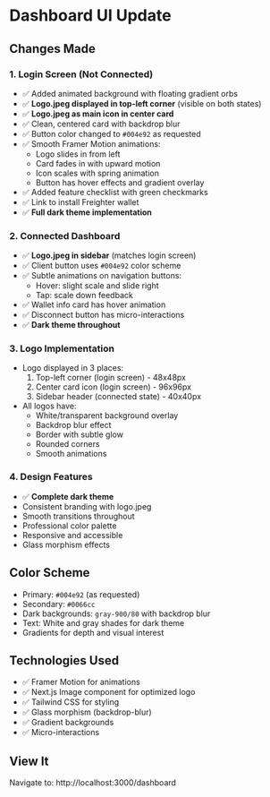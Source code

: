 # Dashboard UI Update

## Changes Made

### 1. **Login Screen (Not Connected)**
- ✅ Added animated background with floating gradient orbs
- ✅ **Logo.jpeg displayed in top-left corner** (visible on both states)
- ✅ **Logo.jpeg as main icon in center card**
- ✅ Clean, centered card with backdrop blur
- ✅ Button color changed to `#004e92` as requested
- ✅ Smooth Framer Motion animations:
  - Logo slides in from left
  - Card fades in with upward motion
  - Icon scales with spring animation
  - Button has hover effects and gradient overlay
- ✅ Added feature checklist with green checkmarks
- ✅ Link to install Freighter wallet
- ✅ **Full dark theme implementation**

### 2. **Connected Dashboard**
- ✅ **Logo.jpeg in sidebar** (matches login screen)
- ✅ Client button uses `#004e92` color scheme
- ✅ Subtle animations on navigation buttons:
  - Hover: slight scale and slide right
  - Tap: scale down feedback
- ✅ Wallet info card has hover animation
- ✅ Disconnect button has micro-interactions
- ✅ **Dark theme throughout**

### 3. **Logo Implementation**
- Logo displayed in 3 places:
  1. Top-left corner (login screen) - 48x48px
  2. Center card icon (login screen) - 96x96px
  3. Sidebar header (connected state) - 40x40px
- All logos have:
  - White/transparent background overlay
  - Backdrop blur effect
  - Border with subtle glow
  - Rounded corners
  - Smooth animations

### 4. **Design Features**
- ✅ **Complete dark theme**
- Consistent branding with logo.jpeg
- Smooth transitions throughout
- Professional color palette
- Responsive and accessible
- Glass morphism effects

## Color Scheme
- Primary: `#004e92` (as requested)
- Secondary: `#0066cc`
- Dark backgrounds: `gray-900/80` with backdrop blur
- Text: White and gray shades for dark theme
- Gradients for depth and visual interest

## Technologies Used
- ✅ Framer Motion for animations
- ✅ Next.js Image component for optimized logo
- ✅ Tailwind CSS for styling
- ✅ Glass morphism (backdrop-blur)
- ✅ Gradient backgrounds
- ✅ Micro-interactions

## View It
Navigate to: http://localhost:3000/dashboard
